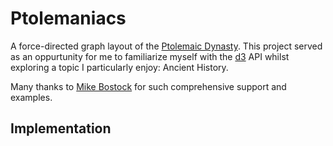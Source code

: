 # Ptolemaniacs
A force-directed graph layout of the [Ptolemaic Dynasty](https://en.wikipedia.org/wiki/Ptolemaic_dynasty). This project served as an oppurtunity for me to familiarize myself with the [d3](https://github.com/d3/d3) API whilst exploring a topic I particularly enjoy: Ancient History.

Many thanks to [Mike Bostock](https://github.com/mbostock) for such comprehensive support and examples.
## Implementation

